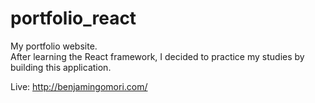 # portfolio_react

My portfolio website.  
After learning the React framework, I decided to practice my studies by building this application.

Live: http://benjamingomori.com/
